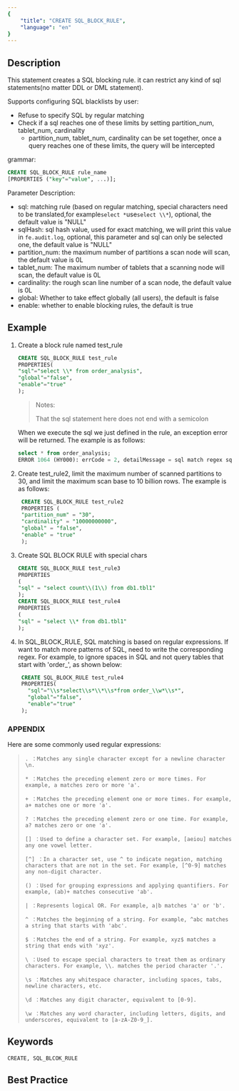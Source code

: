 ```yaml
---
{
    "title": "CREATE SQL_BLOCK_RULE",
    "language": "en"
}
---
```


<!--
Licensed to the Apache Software Foundation (ASF) under one
or more contributor license agreements.  See the NOTICE file
distributed with this work for additional information
regarding copyright ownership.  The ASF licenses this file
to you under the Apache License, Version 2.0 (the
"License"); you may not use this file except in compliance
with the License.  You may obtain a copy of the License at

  http://www.apache.org/licenses/LICENSE-2.0

Unless required by applicable law or agreed to in writing,
software distributed under the License is distributed on an
"AS IS" BASIS, WITHOUT WARRANTIES OR CONDITIONS OF ANY
KIND, either express or implied.  See the License for the
specific language governing permissions and limitations
under the License.
-->


## Description

This statement creates a SQL blocking rule. it can restrict any kind of sql statements(no matter DDL or DML statement).

Supports configuring SQL blacklists by user:

- Refuse to specify SQL by regular matching
- Check if a sql reaches one of these limits by setting partition_num, tablet_num, cardinality
  - partition_num, tablet_num, cardinality can be set together, once a query reaches one of these limits, the query will be intercepted

grammar:

```sql
CREATE SQL_BLOCK_RULE rule_name
[PROPERTIES ("key"="value", ...)];
```

Parameter Description:

- sql: matching rule (based on regular matching, special characters need to be translated,for example`select *`use`select \\*`), optional, the default value is "NULL"
- sqlHash: sql hash value, used for exact matching, we will print this value in `fe.audit.log`, optional, this parameter and sql can only be selected one, the default value is "NULL"
- partition_num: the maximum number of partitions a scan node will scan, the default value is 0L
- tablet_num: The maximum number of tablets that a scanning node will scan, the default value is 0L
- cardinality: the rough scan line number of a scan node, the default value is 0L
- global: Whether to take effect globally (all users), the default is false
- enable: whether to enable blocking rules, the default is true

## Example

1. Create a block rule named test_rule

    ```sql
    CREATE SQL_BLOCK_RULE test_rule
    PROPERTIES(
    "sql"="select \\* from order_analysis",
    "global"="false",
    "enable"="true"
    );
    ```

    >Notes:
    >
    >That the sql statement here does not end with a semicolon
    
    When we execute the sql we just defined in the rule, an exception error will be returned. The example is as follows:
    
    ```sql
    select * from order_analysis;
    ERROR 1064 (HY000): errCode = 2, detailMessage = sql match regex sql block rule: order_analysis_rule
    ```


2. Create test_rule2, limit the maximum number of scanned partitions to 30, and limit the maximum scan base to 10 billion rows. The example is as follows:

   ```sql
    CREATE SQL_BLOCK_RULE test_rule2
    PROPERTIES (
    "partition_num" = "30",
    "cardinality" = "10000000000",
    "global" = "false",
    "enable" = "true"
    );
   ```
3. Create SQL BLOCK RULE with special chars

    ```sql
    CREATE SQL_BLOCK_RULE test_rule3
    PROPERTIES
    ( 
    "sql" = "select count\\(1\\) from db1.tbl1"
    );
    CREATE SQL_BLOCK_RULE test_rule4
    PROPERTIES
    ( 
    "sql" = "select \\* from db1.tbl1"
    );
    ```
4. In SQL_BLOCK_RULE, SQL matching is based on regular expressions. If want to match more patterns of SQL, need to write the corresponding regex. For example, to ignore spaces in SQL and not query tables that start with 'order_', as shown below:   

    ```sql
     CREATE SQL_BLOCK_RULE test_rule4 
     PROPERTIES(
       "sql"="\\s*select\\s*\\*\\s*from order_\\w*\\s*",
       "global"="false",
       "enable"="true"
     );
    ```

### APPENDIX
Here are some commonly used regular expressions:
>     . ：Matches any single character except for a newline character \n.
>
>     * ：Matches the preceding element zero or more times. For example, a matches zero or more 'a'.
>
>     + ：Matches the preceding element one or more times. For example, a+ matches one or more 'a'.
>
>     ? ：Matches the preceding element zero or one time. For example, a? matches zero or one 'a'.
>
>     [] ：Used to define a character set. For example, [aeiou] matches any one vowel letter.
>
>     [^] ：In a character set, use ^ to indicate negation, matching characters that are not in the set. For example, [^0-9] matches any non-digit character.
>
>     () ：Used for grouping expressions and applying quantifiers. For example, (ab)+ matches consecutive 'ab'.
>
>     | ：Represents logical OR. For example, a|b matches 'a' or 'b'.
>
>     ^ ：Matches the beginning of a string. For example, ^abc matches a string that starts with 'abc'.
>
>     $ ：Matches the end of a string. For example, xyz$ matches a string that ends with 'xyz'.
>
>     \ ：Used to escape special characters to treat them as ordinary characters. For example, \\. matches the period character '.'.
>
>     \s ：Matches any whitespace character, including spaces, tabs, newline characters, etc.
>
>     \d ：Matches any digit character, equivalent to [0-9].
>
>     \w ：Matches any word character, including letters, digits, and underscores, equivalent to [a-zA-Z0-9_].

## Keywords

```text
CREATE, SQL_BLCOK_RULE
```

## Best Practice

